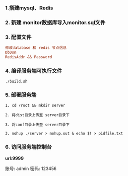 ### 1.搭建mysql、Redis

### 2. 新建 monitor数据库导入monitor.sql文件

### 3. 配置文件

```ini
修改database 和 redis 节点信息
DbDsn
RedisAddr && Password
```

### 4. 编译服务端可执行文件

```shell
./build.sh
```

### 5. 部署服务端

```shell
1. cd /root && mkdir server

2. 将dist目录上传至 server目录下

3. 将conf目录上传至 server目录下

3. nohup ./server > nohup.out & echo $! > pidfile.txt
```

### 6. 访问服务端控制台 

**url:9999**

账号: admin
密码: 123456